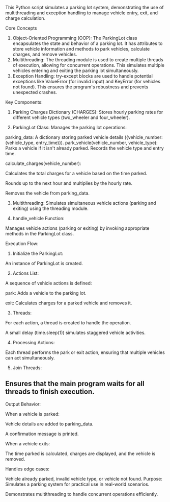 This Python script simulates a parking lot system, demonstrating the use of multithreading and exception handling to manage vehicle entry, exit, and charge calculation.

Core Concepts
1. Object-Oriented Programming (OOP):
The ParkingLot class encapsulates the state and behavior of a parking lot.
It has attributes to store vehicle information and methods to park vehicles, calculate charges, and remove vehicles.
2. Multithreading:
The threading module is used to create multiple threads of execution, allowing for concurrent operations.
This simulates multiple vehicles entering and exiting the parking lot simultaneously.
3. Exception Handling:
try-except blocks are used to handle potential exceptions like ValueError (for invalid input) and KeyError (for vehicles not found).
This ensures the program's robustness and prevents unexpected crashes.


Key Components:

1. Parking Charges Dictionary (CHARGES):
Stores hourly parking rates for different vehicle types (two_wheeler and four_wheeler).

2. ParkingLot Class:
Manages the parking lot operations:

parking_data: A dictionary storing parked vehicle details ({vehicle_number: (vehicle_type, entry_time)}).
park_vehicle(vehicle_number, vehicle_type):
Parks a vehicle if it isn't already parked.
Records the vehicle type and entry time.

calculate_charges(vehicle_number):

Calculates the total charges for a vehicle based on the time parked.

Rounds up to the next hour and multiplies by the hourly rate.

Removes the vehicle from parking_data.

3. Multithreading:
Simulates simultaneous vehicle actions (parking and exiting) using the threading module.

4. handle_vehicle Function:

Manages vehicle actions (parking or exiting) by invoking appropriate methods in the ParkingLot class.

Execution Flow:

1. Initialize the ParkingLot:

An instance of ParkingLot is created.

2. Actions List:

A sequence of vehicle actions is defined:

park: Adds a vehicle to the parking lot.

exit: Calculates charges for a parked vehicle and removes it.


3. Threads:

For each action, a thread is created to handle the operation.

A small delay (time.sleep(1)) simulates staggered vehicle activities.



4. Processing Actions:

Each thread performs the park or exit action, ensuring that multiple vehicles can act simultaneously.

5. Join Threads:

Ensures that the main program waits for all threads to finish execution.
---

Output Behavior:

When a vehicle is parked:

Vehicle details are added to parking_data.

A confirmation message is printed.


When a vehicle exits:

The time parked is calculated, charges are displayed, and the vehicle is removed.


Handles edge cases:

Vehicle already parked, invalid vehicle type, or vehicle not found.
Purpose:
Simulates a parking system for practical use in real-world scenarios.

Demonstrates multithreading to handle concurrent operations efficiently.




